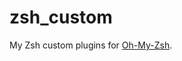 # zsh_custom

My Zsh custom plugins for [Oh-My-Zsh][omz].

[omz]: https://github.com/ohmyzsh/ohmyzsh
